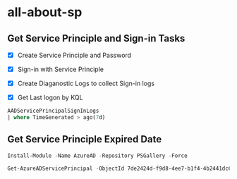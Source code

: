 # all-about-sp

## Get Service Principle and Sign-in Tasks


- [x] Create Service Principle and Password
- [x] Sign-in with Service Principle

- [x] Create Diaganostic Logs to collect Sign-in logs
- [x] Get Last logon by KQL

```sql
AADServicePrincipalSignInLogs
| where TimeGenerated > ago(7d)
```


## Get Service Principle Expired Date

```powershell
Install-Module -Name AzureAD -Repository PSGallery -Force

Get-AzureADServicePrincipal -ObjectId 7de2424d-f9d8-4ee7-b1f4-4b2441dc6ebf

```




